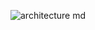 ![architecture md](https://user-images.githubusercontent.com/64027433/115338064-ba0c3e00-a167-11eb-860f-fd5493fe6a04.jpeg)
